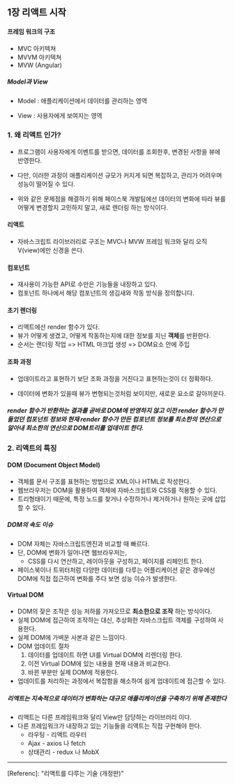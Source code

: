 ## 1장 리액트 시작

#### 프레임 워크의 구조

- MVC 아키텍쳐
- MVVM 아키텍쳐
- MVW (Angular)

##### Model과 View

- Model : 애플리케이션에서 데이터를 관리하는 영역

- View : 사용자에게 보여지는 영역



### 1. 왜 리액트 인가?

- 프로그램이 사용자에게 이벤트를 받으면, 데이터를 조회한후, 변경된 사항을 뷰에 반영한다.

- 다만, 이러한 과정이 애플리케이션 규모가 커지게 되면 복잡하고, 관리가 어려우며 성능이 떨어질 수 있다.
- 위와 같은 문제점을 해결하기 위해 페이스북 개발팀에선 데이터의 변화에 따라 뷰를 어떻게 변경할지 고민하지 말고, 새로 렌더링 하는 방식이다.



#### 리액트

- 자바스크립트 라이브러리로 구조는 MVC나 MVW 프레임 워크와 달리 오직 V(view)에만 신경을 쓴다.

#### 컴포넌트

- 재사용이 가능한 API로 수만은 기능들을 내장하고 있다.
- 컴포넌트 하나에서 해당 컴포넌트의 생김새와 작동 방식을 정의합니다.



#### 초기 렌더링

- 리액트에선 render 함수가 있다.
- 뷰가 어떻게 생겼고, 어떻게 작동하는지에 대한 정보를 지닌 **객체**를 반환한다.
- 순서는 랜더링 작업 => HTML 마크업 생성 => DOM요소 안에 주입

#### 조화 과정

- 업데이트라고 표현하기 보단 조화 과정을 거친다고 표현하는것이 더 정확하다.

- 데이터에 변화가 있을때 뷰가 변형되는것처럼 보이지만, 새로운 요소로 갈아끼운다.



##### render 함수가 반환하는 결과를 곧바로 DOM에 반영하지 않고 이전 render 함수가 만들었던 컴포넌트 정보와 현재 render 함수가 만든 컴포넌트 정보를 최소한의 연산으로 알아내 최소한의 연산으로 DOM트리를 업데이트 한다.



### 2. 리액트의 특징



#### DOM (Document Object Model)

- 객체를 문서 구조를 표현하는 방법으로 XML이나 HTML로 작성한다.
- 웹브라우저는 DOM을 활용하여 객체에 자바스크립트와 CSS를 적용할 수 있다.
- 트리형태이기 때문에, 특정 노드를 찾거나 수정하거나 제거하거나 원하는 곳에 삽입할 수 있다.



##### DOM의 속도 이슈

- DOM 자체는 자바스크립트엔진과 비교할 때 빠르다.
- 단, DOM에 변화가 일어나면 웹브라우저는,
  - CSS를 다시 연산하고, 레이아웃을 구성하고, 페이지를 리페인트 한다.
- 페이스북이나 트위터처럼 다양한 데이터를 다루는 어플리케이션 같은 경우에선 DOM에 직접 접근하여 변화를 주다 보면 성능 이슈가 발생한다.



#### Virtual DOM

- DOM의 잦은 조작은 성능 저하를 가져오므로 **최소한으로 조작** 하는 방식이다.
- 실제 DOM에 접근하여 조작하는 대신, 추상화한 자바스크립트 객체를 구성하여 사용한다.
- 실제 DOM에 가벼운 사본과 같은 느낌이다.
- DOM 업데이트 절차
  1. 데이터를 업데이트 하면 UI를 Virtual DOM에 리렌더링 한다.
  2. 이전 Virtual DOM에 있는 내용을 현재 내용과 비교한다.
  3. 바뀐 부분만 실제 DOM에 적용한다.
- 업데이트를 처리하는 과정에서 복잡함을 해소하여 쉽게 업데이트에 접근할 수 있다.



##### *리액트는 지속적으로 데이터가 변화하는 대규모 애플리케이션을 구축하기 위해 존재한다*



- 리액트는 다른 프레임워크와 달리 View만 담당하는 라이브러리 이다.
- 다른 프레임워크가 내장하고 있는 기능들을 리액트는 직접 구현해야 한다.
  - 라우팅 - 리액트 라우터
  - Ajax - axios 나 fetch
  - 상태관리 - redux 나 MobX



<hr>

[Referenc]: 	"리액트를 다루는 기술 (개정판)"

